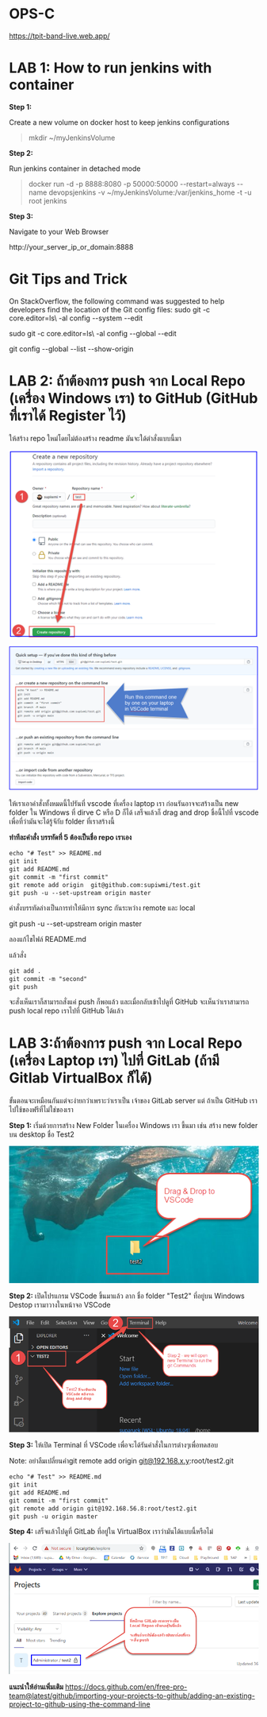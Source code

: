 # OPS-C 
https://tpit-band-live.web.app/

# LAB 1: How to run jenkins with container

**Step 1:**

Create a new volume on docker host to keep jenkins configurations

> mkdir ~/myJenkinsVolume

**Step 2:**

Run jenkins container in detached mode

> docker run -d -p 8888:8080 -p 50000:50000 --restart=always --name devopsjenkins  -v ~/myJenkinsVolume:/var/jenkins_home -t -u root jenkins

**Step 3:**

Navigate to your Web Browser 

http://your_server_ip_or_domain:8888

# Git Tips and Trick
On StackOverflow, the following command was suggested to help developers find the location of the Git config files: sudo git -c core.editor=ls\ -al config --system --edit

sudo git -c core.editor=ls\ -al config --global --edit

git config --global --list --show-origin

# LAB 2: ถ้าต้องการ push จาก Local Repo (เครื่อง Windows เรา) to GitHub (GitHub ที่เราได้ Register ไว้)
ให้สร้าง repo ใหม่โดยไม่ต้องสร้าง readme มันจะใด้ตำสั่งแบบนี้มา

![alt text](2020-11-22_08-59-99.png)

![alt text](2020-11-22_09-00-90.png)

ให้เราเอาคำสั่งทั้งหมดนี้ไปรันที่ vscode ที่เครื่อง laptop เรา ก่อนรันอาจจะสร้างเป็น new folder ใน Windows ที่ dirve C หรือ D ก็ได้ เสร็จแล้วก็ drag and drop ชื่อนี้ไปที่ vscode
เพื่อที่ว่ามันจะได้รู้จักับ folder ที่เราสร้างนี้

**ทำทีละคำสั่ง บรรทัดที่ 5 ต้องเป็นชื่อ repo เราเอง**
```
echo "# Test" >> README.md
git init
git add README.md
git commit -m "first commit"
git remote add origin  git@github.com:supiwmi/test.git
git push -u --set-upstream origin master
```

คำสั่งบรรทัดล่างเป็นการทำให้มีการ sync กันระหว่าง remote และ local

git push -u --set-upstream origin master

ลองแก้ไขไฟล์ README.md

แล้วสั่ง
```
git add .
git commit -m "second"
git push
```
จะสั่งเห็นเราก็สามารถสั่งแค่ push ก็พอแล้ว และเมื่อกลับเข้าไปดูที่ GitHub จะเห็นว่าเราสามารถ push local repo เราไปที่ GitHub ได้แล้ว

# LAB 3:ถ้าต้องการ push จาก Local Repo (เครื่อง Laptop เรา)  ไปที่ GitLab (ถ้ามี Gitlab VirtualBox ก็ได้)

ขั้นตอนจะเหมือนกันแต่จะง่ายกว่าเพราะว่าเราเป็น เจ้าของ GitLab server แต่ ถ้าเป็น GitHub เราไปใช้ของฟรีที่ไม่ใช่ของเรา

**Step 1:**
เริ่มด้วยการสร้าง New Folder ในเครื่อง  Windows เรา ขี้นมา เช่น สร้าง new folder บน desktop ชื่อ Test2

![alt text](2020-11-22_12-27-55.png)

**Step 2:**
เปิดโปรแกรม VSCode ขึ้นมาแล้ว ลาก ชื่อ folder "Test2" ที่อยู่บน Windows Destop เรามาวางในหน้าจอ VSCode 

![alt text](2020-11-22_12-31-02.png)

**Step 3:** 
ให้เปิด Terminal ที่ VSCode เพื่อจะได้รันคำสั่งในการต่างๆเพื่อทดสอบ

Note: อย่าลืมเปลี่ยนคำgit remote add origin git@192.168.x.y:root/test2.git

```
echo "# Test" >> README.md
git init
git add README.md
git commit -m "first commit"
git remote add origin git@192.168.56.8:root/test2.git
git push -u origin master
```

**Step 4:**
เสร็จแล้วไปดูที่ GitLab ที่อยู่ใน VirtualBox เราว่ามันได้แบบนี้หรือไม่

![alt text](2020-11-22_12-21-33.png)


**แนะนำให้อ่านเพิ่มเติม**
https://docs.github.com/en/free-pro-team@latest/github/importing-your-projects-to-github/adding-an-existing-project-to-github-using-the-command-line
